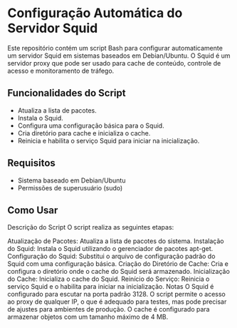 # Configuração Automática do Servidor Squid

Este repositório contém um script Bash para configurar automaticamente um servidor Squid em sistemas baseados em Debian/Ubuntu. O Squid é um servidor proxy que pode ser usado para cache de conteúdo, controle de acesso e monitoramento de tráfego.

## Funcionalidades do Script

- Atualiza a lista de pacotes.
- Instala o Squid.
- Configura uma configuração básica para o Squid.
- Cria diretório para cache e inicializa o cache.
- Reinicia e habilita o serviço Squid para iniciar na inicialização.

## Requisitos

- Sistema baseado em Debian/Ubuntu
- Permissões de superusuário (sudo)

## Como Usar

Descrição do Script
O script realiza as seguintes etapas:

Atualização de Pacotes: Atualiza a lista de pacotes do sistema.
Instalação do Squid: Instala o Squid utilizando o gerenciador de pacotes apt-get.
Configuração do Squid: Substitui o arquivo de configuração padrão do Squid com uma configuração básica.
Criação do Diretório de Cache: Cria e configura o diretório onde o cache do Squid será armazenado.
Inicialização do Cache: Inicializa o cache do Squid.
Reinício do Serviço: Reinicia o serviço Squid e o habilita para iniciar na inicialização.
Notas
O Squid é configurado para escutar na porta padrão 3128.
O script permite o acesso ao proxy de qualquer IP, o que é adequado para testes, mas pode precisar de ajustes para ambientes de produção.
O cache é configurado para armazenar objetos com um tamanho máximo de 4 MB.
